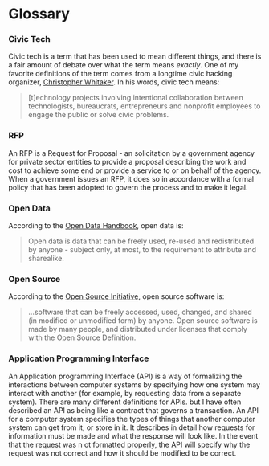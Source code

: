 # Glossary

### Civic Tech

Civic tech is a term that has been used to mean different things, and there is a fair amount of debate over what the term means _exactly_. One of my favorite definitions of the term comes from a longtime civic hacking organizer, [Christopher Whitaker](https://medium.com/@CivicWhitaker/what-is-civic-tech-b61a58c3eba8). In his words, civic tech means:

> [t]echnology projects involving intentional collaboration between technologists, bureaucrats, entrepreneurs and nonprofit employees to engage the public or solve civic problems.


### RFP

An RFP is a Request for Proposal - an solicitation by a government agency for private sector entities to provide a proposal describing the work and cost to achieve some end or provide a service to or on behalf of the agency. When a government issues an RFP, it does so in accordance with a formal policy that has been adopted to govern the process and to make it legal. 

### Open Data

According to the [Open Data Handbook](https://opendatahandbook.org/guide/en/what-is-open-data/), open data is:

> Open data is data that can be freely used, re-used and redistributed by anyone - subject only, at most, to the requirement to attribute and sharealike.

### Open Source

According to the [Open Source Initiative](https://opensource.org/faq#osd), open source software is:

> ...software that can be freely accessed, used, changed, and shared (in modified or unmodified form) by anyone. Open source software is made by many people, and distributed under licenses that comply with the Open Source Definition.

### Application Programming Interface

An Application programming Interface (API) is a way of formalizing the interactions between computer systems by specifying how one system may interact with another (for example, by requesting data from a separate system). There are many different definitions for APIs. but I have often described an API as being like a contract that governs a transaction. An API for a computer system specifies the types of things that another computer system can get from it, or store in it. It describes in detail how requests for information must be made and what the response will look like. In the event that the request was n ot formatted properly, the API will specify why the request was not correct and how it should be modified to be correct.
